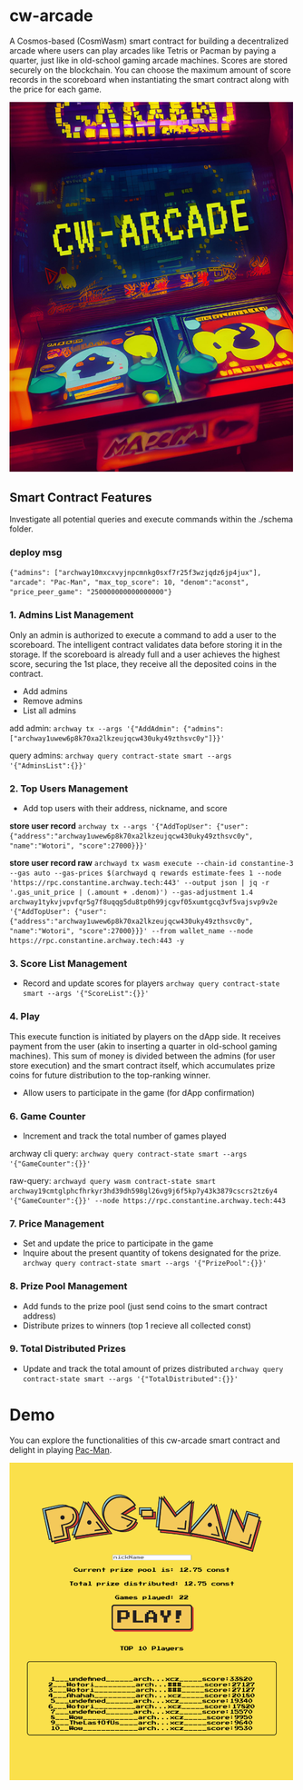 # cw-arcade
A Cosmos-based (CosmWasm) smart contract for building a decentralized arcade where users can play arcades like Tetris or Pacman by paying a quarter, just like in old-school gaming arcade machines. Scores are stored securely on the blockchain. You can choose the maximum amount of score records in the scoreboard when instantiating the smart contract along with the price for each game.

<!-- ![alt cw-arcade](cw-arcade.jpg) -->
<img src="cw-arcade.jpg" width="500" />

## Smart Contract Features

Investigate all potential queries and execute commands within the ./schema folder.

### deploy msg
`{"admins": ["archway10mxcxvyjnpcmnkg0sxf7r25f3wzjqdz6jp4jux"], "arcade": "Pac-Man", "max_top_score": 10, "denom":"aconst", "price_peer_game": "250000000000000000"}`

### 1. Admins List Management
Only an admin is authorized to execute a command to add a user to the scoreboard. The intelligent contract validates data before storing it in the storage. If the scoreboard is already full and a user achieves the highest score, securing the 1st place, they receive all the deposited coins in the contract.

- Add admins
- Remove admins
- List all admins

add admin:
`archway tx --args '{"AddAdmin": {"admins": ["archway1uwew6p8k70xa2lkzeujqcw430uky49zthsvc0y"]}}'`

query admins:
`archway query contract-state smart --args '{"AdminsList":{}}'`

### 2. Top Users Management
- Add top users with their address, nickname, and score

**store user record**
`archway tx --args '{"AddTopUser": {"user": {"address":"archway1uwew6p8k70xa2lkzeujqcw430uky49zthsvc0y", "name":"Wotori", "score":27000}}}'`

**store user record raw**
`archwayd tx wasm execute --chain-id constantine-3 --gas auto --gas-prices $(archwayd q rewards estimate-fees 1 --node 'https://rpc.constantine.archway.tech:443' --output json | jq -r '.gas_unit_price | (.amount + .denom)') --gas-adjustment 1.4 archway1tykvjvpvfqr5g7f8uqqg5du8tp0h99jcgvf05xumtgcq3vf5vajsvp9v2e  '{"AddTopUser": {"user": {"address":"archway1uwew6p8k70xa2lkzeujqcw430uky49zthsvc0y", "name":"Wotori", "score":27000}}}' --from wallet_name --node https://rpc.constantine.archway.tech:443 -y`

### 3. Score List Management
- Record and update scores for players
`archway query contract-state smart --args '{"ScoreList":{}}'`

### 4. Play
This execute function is initiated by players on the dApp side. It receives payment from the user (akin to inserting a quarter in old-school gaming machines). This sum of money is divided between the admins (for user store execution) and the smart contract itself, which accumulates prize coins for future distribution to the top-ranking winner.


- Allow users to participate in the game (for dApp confirmation)

### 6. Game Counter
- Increment and track the total number of games played

archway cli query:
`archway query contract-state smart --args '{"GameCounter":{}}'`

raw-query:
`archwayd query wasm contract-state smart archway19cmtglphcfhrkyr3hd39dh598gl26vg9j6f5kp7y43k3879cscrs2tz6y4 '{"GameCounter":{}}' --node https://rpc.constantine.archway.tech:443`


### 7. Price Management
- Set and update the price to participate in the game
- Inquire about the present quantity of tokens designated for the prize.
`archway query contract-state smart --args '{"PrizePool":{}}'`

### 8. Prize Pool Management
- Add funds to the prize pool (just send coins to the smart contract address)
- Distribute prizes to winners (top 1 recieve all collected const)

### 9. Total Distributed Prizes
- Update and track the total amount of prizes distributed
`archway query contract-state smart --args '{"TotalDistributed":{}}'`

# Demo
You can explore the functionalities of this cw-arcade smart contract and delight in playing [Pac-Man](https://wotori.github.io/arcade-pacman/).

<!-- [![alet pac-man demo](pac-man-demo.png)](https://wotori.github.io/arcade-pacman/) -->
<a href="https://wotori.github.io/arcade-pacman/">
<img src="pac-man-demo.png" width="500px" />
</a>